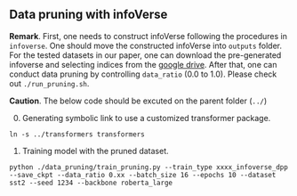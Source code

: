 ## Data pruning with infoVerse

**Remark**. First, one needs to construct infoVerse following the procedures in `infoverse`. One should move the constructed infoVerse into `outputs` folder. For the tested datasets in our paper, one can download the pre-generated infoverse and selecting indices from the [google drive](https://drive.google.com/file/d/1HwBaEBsbOhFa9fPf2RvCm5xpobTKIW_Z/view?usp=sharing). After that, one can conduct data pruning by controlling `data_ratio` (0.0 to 1.0). Please check out `./run_pruning.sh`. 

**Caution**. The below code should be excuted on the parent folder (`../`)

0. Generating symbolic link to use a customized transformer package.

```
ln -s ../transformers transformers
```
1. Training model with the pruned dataset.

```
python ./data_pruning/train_pruning.py --train_type xxxx_infoverse_dpp --save_ckpt --data_ratio 0.xx --batch_size 16 --epochs 10 --dataset sst2 --seed 1234 --backbone roberta_large
```
